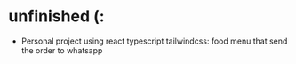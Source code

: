 # unfinished (:

- Personal project using react typescript tailwindcss: food menu that send the order to whatsapp